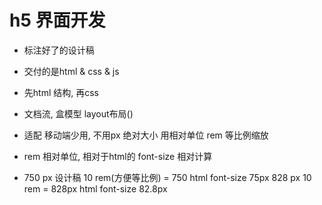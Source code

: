 # h5 界面开发

- 标注好了的设计稿
- 交付的是html & css & js
- 先html 结构, 再css
- 文档流, 盒模型 layout布局()
- 适配
 移动端少用, 不用px 绝对大小
 用相对单位 rem 等比例缩放

- rem
  相对单位, 相对于html的 font-size 相对计算
  
- 750 px 设计稿
  10 rem(方便等比例) = 750 html font-size 75px
  828 px 10 rem = 828px  html font-size 82.8px
  





